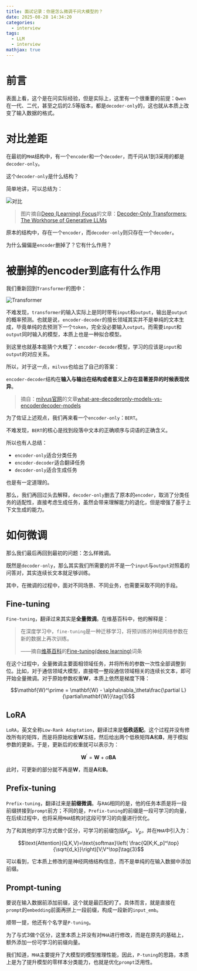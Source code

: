 ```yaml
---
title: 面试记录：你是怎么微调千问大模型的？
date: 2025-08-28 14:34:20
categories:
  - interview
tags:
  - LLM
  - interview
mathjax: true
---
```


# 前言

表面上看，这个是在问实际经验，但是实际上，这里有一个很重要的前提：`Qwen`在一代、二代，甚至之后的$2.5$等版本，都是`decoder-only`的，这也就从本质上改变了输入数据的格式。

<!-- more -->

# 对比差距

在最初的`MHA`结构中，有一个`encoder`和一个`decoder`，而千问从$1$到$3$采用的都是`decoder-only`。

这个`decoder-only`是什么结构？

简单地讲，可以总结为：

![对比](http://images.sakebow.cn/interview/comparsion.png)

> 图片摘自[Deep (Learning) Focus](https://cameronrwolfe.substack.com/)的文章：[Decoder-Only Transformers: The Workhorse of Generative LLMs](https://cameronrwolfe.substack.com/p/decoder-only-transformers-the-workhorse)

原本的结构中，存在一个`encoder`，而`decoder-only`则只存在一个`decoder`。

为什么偏偏是`encoder`删掉了？它有什么作用？

# 被删掉的encoder到底有什么作用

我们重新回到`Transformer`的图中：

![Transformer](http://images.sakebow.cn/interview/transformer.png)

不难发现，`transformer`的输入实际上是同时带有`input`和`output`，输出是`output`的概率预测。也就是说，`encoder-decoder`的擅长领域其实并不是单纯的文本生成，毕竟单纯的去预测下一个`token`，完全没必要输入`output`。而需要`input`和`output`同时输入的模型，本质上也是一种拟合模型。

到这里也就基本能猜个大概了：`encoder-decoder`模型，学习的应该是`input`和`output`的对应关系。

所以，对于这一点，`milvus`也给出了自己的答案：

`encoder-decoder`结构在**输入与输出在结构或者意义上存在显著差异的时候表现优异**。

> 摘自：[milvus官网](https://milvus.io/zh)的文章[what-are-decoderonly-models-vs-encoderdecoder-models](https://www.milvus.io/cn/blogs/2022/03/07/how-to-choose-the-right-model-for-your-use-case.html)

为了佐证上述观点，我们再来看一个`encoder-only`：`BERT`。

不难发现，`BERT`的核心是找到段落中文本的正确顺序与词语的正确含义。

所以也有人总结：

- `encoder-only`适合分类任务
- `encoder-decoder`适合翻译任务
- `decoder-only`适合生成任务

也是有一定道理的。

那么，我们再回过头去解释，`decoder-only`删去了原本的`encoder`，取消了分类任务的适配性，直接考虑生成任务，虽然会带来理解能力的退化，但是增强了基于上下文生成的能力。

# 如何微调

那么我们最后再回到最初的问题：怎么样微调。

既然是`decoder-only`，那么其实我们所需要的并不是一个`input`与`output`对照着的问答对，其实连续长文本就足够训练。

其中，在微调的过程中，面对不同场景、不同业务，也需要采取不同的手段。

## Fine-tuning

`Fine-tuning`，翻译过来其实是**全量微调**。在维基百科中，他的解释是：

> 在深度学习中，`fine-tuning`是一种迁移学习，将预训练的神经网络参数在新的数据上再次训练。
>
> ——摘自[维基百科](https://en.wikipedia.org)的[Fine-tuning(deep learning)](https://en.wikipedia.org/wiki/Fine-tuning_(deep_learning))词条

在这个过程中，全量微调主要面相领域任务，并将所有的参数一次性全部调整到位。比如，对于通信领域大模型，直接喂一整段通信领域相关的连续长文本，即可开始全量微调。对于原始参数权重$\mathbf{W}$，本质上依然是梯度下降：

$$\mathbf{W}^\prime = \mathbf{W} - \alpha\nabla_\theta\frac{\partial L}{\partial\mathbf{W}}\tag{1}$$

## LoRA

`LoRA`，英文全称`Low-Rank Adaptation`，翻译过来是**低秩适配**。这个过程并没有修改所有的矩阵，而是将原始权重$\mathbf{W}$冻结，然后给出两个低秩矩阵$\mathbf{A}$和$\mathbf{B}$，用于模拟参数的更新。于是，更新后的权重就可以表示为：

$$\mathbf{W}^\prime = \mathbf{W} + \alpha\mathbf{B}\mathbf{A}\tag{2}$$

此时，可更新的部分就不再是$\mathbf{W}$，而是$\mathbf{A}$和$\mathbf{B}$。

## Prefix-tuning

`Prefix-tuning`，翻译过来是**前缀微调**。与`RAG`相同的是，他的任务本质是将一段前缀拼接到`prompt`前方；不同的是，`Prefix-tuning`的前缀是一段可学习的向量，在后续过程中，也将采用`MHA`结构对这段可学习的向量进行优化。

为了和其他的学习方式做个区分，可学习的前缀包括$K_p$、$V_p$，并在`MHA`中引入为：

$$\text{Attention}(Q,K,V)=\text{softmax}\left(
\frac{Q[K;K_p]^\top}{\sqrt{d_k}}\right)[V;V^\top]\tag{3}$$

可以看到，它本质上修改的是神经网络结构信息，而不是单纯的在输入数据中添加前缀。

## Prompt-tuning

要说在输入数据前添加前缀，这个就是最匹配的了。具体而言，就是直接在`prompt`的`embedding`前面再拼上一段前缀，构成一段新的`input_emb`。

顺带一提，他还有个名字是`P-tuning`。

为了与式$3$做个区分，这里本质上并没有对`MHA`进行修改，而是在原先的基础上，额外添加一份可学习的前缀向量。

我们知道，`MHA`主要提升了大模型的模型推理性能，因此，`P-tuning`的思路，本质上是为了提升模型的零样本分类能力，也就是优化`prompt`泛用性。